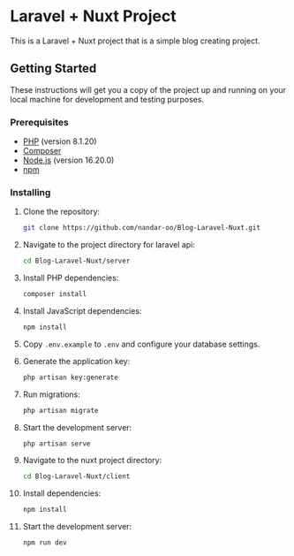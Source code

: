 # Laravel + Nuxt Project

This is a Laravel + Nuxt project that is a simple blog creating project.

## Getting Started

These instructions will get you a copy of the project up and running on your local machine for development and testing purposes.

### Prerequisites

- [PHP](https://www.php.net/) (version 8.1.20)
- [Composer](https://getcomposer.org/)
- [Node.js](https://nodejs.org/) (version 16.20.0)
- [npm](https://www.npmjs.com/)

### Installing

1. Clone the repository:

    ```bash
    git clone https://github.com/nandar-oo/Blog-Laravel-Nuxt.git
    ```

2. Navigate to the project directory for laravel api:

    ```bash
    cd Blog-Laravel-Nuxt/server
    ```

3. Install PHP dependencies:

    ```bash
    composer install
    ```

4. Install JavaScript dependencies:

    ```bash
    npm install
    ```

5. Copy `.env.example` to `.env` and configure your database settings.

6. Generate the application key:

    ```bash
    php artisan key:generate
    ```

7. Run migrations:

    ```bash
    php artisan migrate
    ```

8. Start the development server:

    ```bash
    php artisan serve
    ```
9. Navigate to the nuxt project directory:

    ```bash
    cd Blog-Laravel-Nuxt/client
    ```

10. Install dependencies:

    ```bash
    npm install
    ```

11. Start the development server:

    ```bash
    npm run dev
    ```

